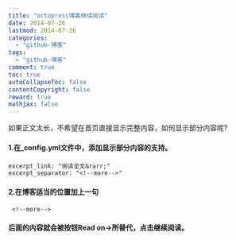 ```yaml
---
title: "octopress博客继续阅读"
date: 2014-07-26
lastmod: 2014-07-26
categories:
  - "github-博客"
tags:
  - "github-博客"
comment: true
toc: true
autoCollapseToc: false
contentCopyright: false
reward: true
mathjax: false
---
```




如果正文太长，不希望在首页直接显示完整内容，如何显示部分内容呢?


#### 1.在_config.yml文件中，添加显示部分内容的支持。
    excerpt_link: "阅读全文&rarr;"  
    excerpt_separator: "<!--more-->"

#### 2.在博客适当的位置加上一句     
     <!--more-->

#### 后面的内容就会被按钮Read on→所替代，点击继续阅读。